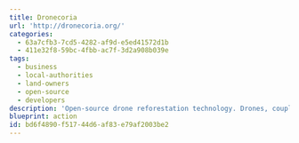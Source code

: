 ```yaml
---
title: Dronecoria
url: 'http://dronecoria.org/'
categories:
  - 63a7cfb3-7cd5-4282-af9d-e5ed41572d1b
  - 411e32f8-59bc-4fbb-ac7f-3d2a908b039e
tags:
  - business
  - local-authorities
  - land-owners
  - open-source
  - developers
description: 'Open-source drone reforestation technology. Drones, coupled with native coated seeds, can transform the efficiency with which we restore ecosystems.'
blueprint: action
id: bd6f4890-f517-44d6-af83-e79af2003be2
---
```

